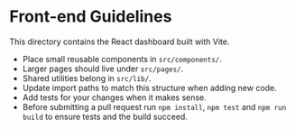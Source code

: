 # Front-end Guidelines

This directory contains the React dashboard built with Vite.

- Place small reusable components in `src/components/`.
- Larger pages should live under `src/pages/`.
- Shared utilities belong in `src/lib/`.
- Update import paths to match this structure when adding new code.
- Add tests for your changes when it makes sense.
- Before submitting a pull request run `npm install`, `npm test` and `npm run build` to ensure tests and the build succeed.
